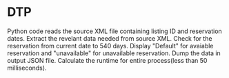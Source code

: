 # DTP
Python code reads the source XML file containing listing ID and reservation dates.
Extract the revelant data needed from source XML.
Check for the reservation from current date to 540 days.
Display "Default" for avaiable reservation and "unavailable" for unavailable reservation.
Dump the data in output JSON file.
Calculate the runtime for entire process(less than 50 milliseconds).
